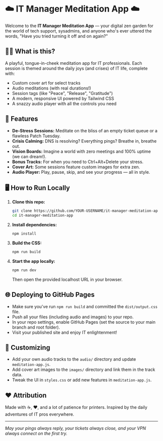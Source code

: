 # ☁️ IT Manager Meditation App ☁️

Welcome to the **IT Manager Meditation App** — your digital zen garden for the world of tech support, sysadmins, and anyone who's ever uttered the words, "Have you tried turning it off and on again?"

## 🧘‍♂️ What is this?
A playful, tongue-in-cheek meditation app for IT professionals. Each session is themed around the daily joys (and crises) of IT life, complete with:
- Custom cover art for select tracks
- Audio meditations (with real durations!)
- Session tags (like "Peace", "Release", "Gratitude")
- A modern, responsive UI powered by Tailwind CSS
- A snazzy audio player with all the controls you need

## 🚀 Features
- **De-Stress Sessions:** Meditate on the bliss of an empty ticket queue or a flawless Patch Tuesday.
- **Crisis Calming:** DNS is resolving? Everything pings? Breathe in, breathe out.
- **Vision Boards:** Imagine a world with zero meetings and 100% uptime (we can dream!).
- **Bonus Tracks:** For when you need to Ctrl+Alt+Delete your stress.
- **Cover Art:** Some sessions feature custom images for extra zen.
- **Audio Player:** Play, pause, skip, and see your progress — all in style.

## 🖥️ How to Run Locally
1. **Clone this repo:**
   ```bash
   git clone https://github.com/YOUR-USERNAME/it-manager-meditation-app.git
   cd it-manager-meditation-app
   ```
2. **Install dependencies:**
   ```bash
   npm install
   ```
3. **Build the CSS:**
   ```bash
   npm run build
   ```
4. **Start the app locally:**
   ```bash
   npm run dev
   ```
   Then open the provided localhost URL in your browser.

## 🌐 Deploying to GitHub Pages
- Make sure you've run `npm run build` and committed the `dist/output.css` file.
- Push all your files (including audio and images) to your repo.
- In your repo settings, enable GitHub Pages (set the source to your main branch and root folder).
- Visit your published site and enjoy IT enlightenment!

## 📝 Customizing
- Add your own audio tracks to the `audio/` directory and update `meditation-app.js`.
- Add cover art images to the `images/` directory and link them in the track data.
- Tweak the UI in `styles.css` or add new features in `meditation-app.js`.

## ❤️ Attribution
Made with ☕, ❤️, and a lot of patience for printers. 
Inspired by the daily adventures of IT pros everywhere.

---

*May your pings always reply, your tickets always close, and your VPN always connect on the first try.* 